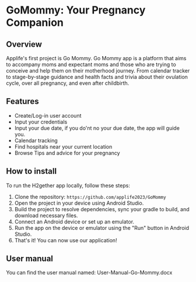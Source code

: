 
# GoMommy: Your Pregnancy Companion

## Overview

Applife's first project is Go Mommy. Go Mommy app is a platform that aims to accompany moms and expectant moms and those who are trying to conceive and help them on their motherhood journey. From calendar tracker to stage-by-stage guidance and health facts and trivia about their ovulation cycle, over all pregnancy, and even after childbirth.


## Features

- Create/Log-in user account
- Input your credentials
- Input your due date, if you do'nt no your due date, the app will guide you.
- Calendar tracking
- Find hospitals near your current location
- Browse Tips and advice for your pregnancy


## How to install
To run the H2gether app locally, follow these steps:

1. Clone the repository: `https://github.com/applife2023/GoMommy`
2. Open the project in your device using Android Studio.
3. Build the project to resolve dependencies, sync your gradle to build, and download necessary files.
4. Connect an Android device or set up an emulator.
5. Run the app on the device or emulator using the "Run" button in Android Studio.
6. That's it! You can now use our application!

## User manual
You can find the user manual named: User-Manual-Go-Mommy.docx